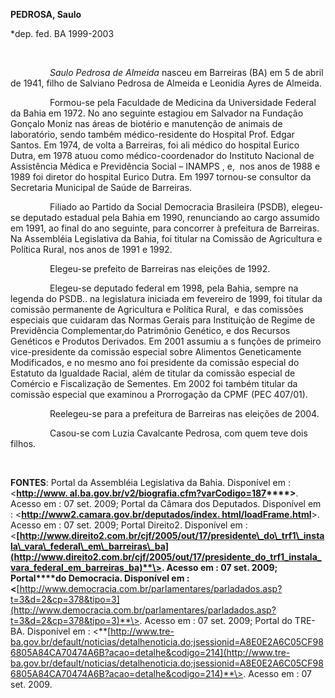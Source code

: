 **PEDROSA, Saulo**

\*dep. fed. BA 1999-2003

 

                *Saulo Pedrosa de Almeida* nasceu em Barreiras (BA) em 5
de abril de 1941, filho de Salviano Pedrosa de Almeida e Leonidia Ayres
de Almeida.

                Formou-se pela Faculdade de Medicina da Universidade
Federal da Bahia em 1972. No ano seguinte estagiou em Salvador na
Fundação Gonçalo Moniz nas áreas de biotério e manutenção de animais de
laboratório, sendo também médico-residente do Hospital Prof. Edgar
Santos. Em 1974, de volta a Barreiras, foi ali médico do hospital Eurico
Dutra, em 1978 atuou como médico-coordenador do Instituto Nacional de
Assistência Médica e Previdência Social – INAMPS , e,  nos anos de 1988
e 1989 foi diretor do hospital Eurico Dutra. Em 1997 tornou-se consultor
da Secretaria Municipal de Saúde de Barreiras.

                Filiado ao Partido da Social Democracia Brasileira
(PSDB), elegeu-se deputado estadual pela Bahia em 1990, renunciando ao
cargo assumido em 1991, ao final do ano seguinte, para concorrer à
prefeitura de Barreiras. Na Assembléia Legislativa da Bahia, foi titular
na Comissão de Agricultura e Política Rural, nos anos de 1991 e 1992.

                Elegeu-se prefeito de Barreiras nas eleições de 1992.

                Elegeu-se deputado federal em 1998, pela Bahia, sempre
na legenda do PSDB.. na legislatura iniciada em fevereiro de 1999, foi
titular da comissão permanente de Agricultura e Política Rural,  e das
comissões especiais que cuidaram das Normas Gerais para Instituição de
Regime de Previdência Complementar,do Patrimônio Genético, e dos
Recursos Genéticos e Produtos Derivados. Em 2001 assumiu a s funções de
primeiro vice-presidente da comissão especial sobre Alimentos
Geneticamente Modificados, e no mesmo ano foi presidente da comissão
especial do Estatuto da Igualdade Racial, além de titular da comissão
especial de Comércio e Fiscalização de Sementes. Em 2002 foi também
titular da comissão especial que examinou a Prorrogação da CPMF (PEC
407/01).

                Reelegeu-se para a prefeitura de Barreiras nas eleições
de 2004.

                Casou-se com Luzia Cavalcante Pedrosa, com quem teve
dois filhos.

 

**FONTES**: Portal da Assembléia Legislativa da Bahia. Disponível em :
\<**[http://www.
al.ba.gov.br/v2/biografia.cfm?varCodigo=187](http://www.%20al.ba.gov.br/v2/biografia.cfm?varCodigo=187)****\>**.
Acesso em : 07 set. 2009; Portal da Câmara dos Deputados. Disponível em
: \<**[http://www2.camara.gov.br/deputados/index.
html/loadFrame.html](http://www2.camara.gov.br/deputados/index.%20html/loadFrame.html)**\>.
Acesso em : 07 set. 2009; Portal Direito2. Disponível em :
\<**[http://www.direito2.com.br/cjf/2005/out/17/presidente\_do\_trf1\_instala\_vara\_federal\_em\_barreiras\_ba](http://www.direito2.com.br/cjf/2005/out/17/presidente_do_trf1_instala_vara_federal_em_barreiras_ba)**\>.
Acesso em : 07 set. 2009; Portal****do Democracia. Disponível em :
\<**[http://www.democracia.com.br/parlamentares/parladados.asp?t=3&d=2&cp=378&tipo=3](http://www.democracia.com.br/parlamentares/parladados.asp?t=3&d=2&cp=378&tipo=3)**\>.
Acesso em : 07 set. 2009; Portal do TRE-BA. Disponível em :
\<**[http://www.tre-ba.gov.br/default/noticias/detalhenoticia.do;jsessionid=A8E0E2A6C05CF986805A84CA70474A6B?acao=detalhe&codigo=214](http://www.tre-ba.gov.br/default/noticias/detalhenoticia.do;jsessionid=A8E0E2A6C05CF986805A84CA70474A6B?acao=detalhe&codigo=214)**\>.
Acesso em : 07 set. 2009.

 

 

 
